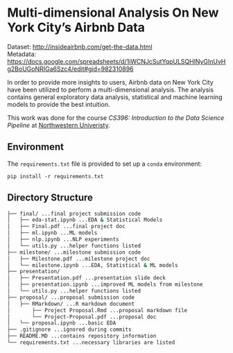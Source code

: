 # Multi-dimensional Analysis On New York City’s Airbnb Data
Dataset: http://insideairbnb.com/get-the-data.html <br>
Metadata: https://docs.google.com/spreadsheets/d/1iWCNJcSutYqpULSQHlNyGInUvHg2BoUGoNRIGa6Szc4/edit#gid=982310896

In order to provide more insights to users, Airbnb data on New York City have been utilized to perform a multi-dimensional analysis. The analysis contains general exploratory data analysis, statistical and machine learning models to provide the best intuition.

This work was done for the course <em>CS396: Introduction to the Data Science Pipeline</em> at [Northwestern Univeristy](https://www.northwestern.edu/).

## Environment
The `requirements.txt` file is provided to set up a `conda` environment:
```
pip install -r requirements.txt
```

## Directory Structure
```bash
├── final/ ...final project submission code
│   ├── eda-stat.ipynb ...EDA & Statistical Models
│   ├── Final.pdf ...final project doc
│   ├── ml.ipynb ...ML models
│   ├── nlp.ipynb ...NLP experiments
│   └── utils.py ...helper functions listed
├── milestone/ ...milestone submission code
│   ├── Milestone.pdf ...milestone project doc
│   └── milestone.ipynb ...EDA, Statistical & ML models
├── presentation/
│   ├── Presentation.pdf ...presentation slide deck
│   ├── presentation.ipynb ...improved ML models from milestone
│   └── utils.py ...helper functions listed
├── proposal/ ...proposal submission code
│   ├── RMarkdown/ ...R markdown document
│       ├── Project Proposal.Rmd ...proposal markdown file
│       └── Project-Proposal.pdf ...proposal doc
│   └── proposal.ipynb ...basic EDA
├── .gitignore ...ignored during commits
├── README.MD ...contains repository information
└── requirements.txt ...necessary libraries are listed
```
